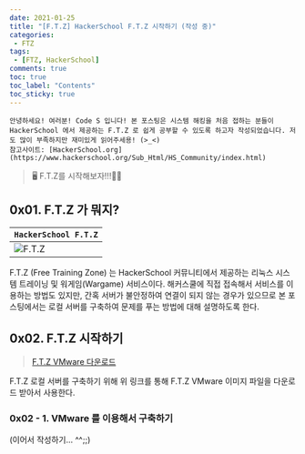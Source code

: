 ```yaml
---
date: 2021-01-25
title: "[F.T.Z] HackerSchool F.T.Z 시작하기 (작성 중)"
categories:
 - FTZ
tags:
 - [FTZ, HackerSchool]
comments: true
toc: true
toc_label: "Contents"
toc_sticky: true
---
```

```
안녕하세요! 여러분! Code S 입니다! 본 포스팅은 시스템 해킹을 처음 접하는 분들이 HackerSchool 에서 제공하는 F.T.Z 로 쉽게 공부할 수 있도록 하고자 작성되었습니다. 저도 많이 부족하지만 재미있게 읽어주세용! (>_<)
참고사이트: [HackerSchool.org](https://www.hackerschool.org/Sub_Html/HS_Community/index.html)
```

> 🖥️ F.T.Z를 시작해보자!!!🙋‍♀️

## 0x01. F.T.Z 가 뭐지?

|`HackerSchool F.T.Z`|
|---|
|![F.T.Z](https://drive.google.com/uc?id=1CFqbELnjLX_KJEhYf8giPrrMMrpGaMuj)|

F.T.Z (Free Training Zone) 는 HackerSchool 커뮤니티에서 제공하는 리눅스 시스템 트레이닝 및 워게임(Wargame) 서비스이다. 해커스쿨에 직접 접속해서 서비스를 이용하는 방법도 있지만, 간혹 서버가 불안정하여 연결이 되지 않는 경우가 있으므로 본 포스팅에서는 로컬 서버를 구축하여 문제를 푸는 방법에 대해 설명하도록 한다.

## 0x02. F.T.Z 시작하기

> [F.T.Z VMware 다운로드](https://drive.google.com/file/d/1Esc7VQhrwVd-6sYKLSjDSTx9Ub7gnKxX/view?usp=sharing)

F.T.Z 로컬 서버를 구축하기 위해 위 링크를 통해 F.T.Z VMware 이미지 파일을 다운로드 받아서 사용한다.

### 0x02 - 1. VMware 를 이용해서 구축하기

(이어서 작성하기... ^^;;)